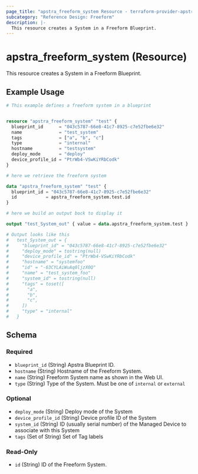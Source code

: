 ```yaml
---
page_title: "apstra_freeform_system Resource - terraform-provider-apstra"
subcategory: "Reference Design: Freeform"
description: |-
  This resource creates a System in a Freeform Blueprint.
---
```


# apstra_freeform_system (Resource)

This resource creates a System in a Freeform Blueprint.


## Example Usage

```terraform
# This example defines a freeform system in a blueprint


resource "apstra_freeform_system" "test" {
  blueprint_id      = "043c5787-66e8-41c7-8925-c7e52fbe6e32"
  name              = "test_system"
  tags              = ["a", "b", "c"]
  type              = "internal"
  hostname          = "testsystem"
  deploy_mode       = "deploy"
  device_profile_id = "PtrWb4-VSwKiYRbCodk"
}

# here we retrieve the freeform system

data "apstra_freeform_system" "test" {
  blueprint_id = "043c5787-66e8-41c7-8925-c7e52fbe6e32"
  id           = apstra_freeform_system.test.id
}

# here we build an output bock to display it

output "test_System_out" { value = data.apstra_freeform_system.test }

# Output looks like this
#   test_System_out = {
#     "blueprint_id" = "043c5787-66e8-41c7-8925-c7e52fbe6e32"
#     "deploy_mode" = tostring(null)
#     "device_profile_id" = "PtrWb4-VSwKiYRbCodk"
#     "hostname" = "systemfoo"
#     "id" = "-63CYLAiWuAq0ljzX0Q"
#     "name" = "test_system_foo"
#     "system_id" = tostring(null)
#     "tags" = toset([
#       "a",
#       "b",
#       "c",
#     ])
#     "type" = "internal"
#   }
```

<!-- schema generated by tfplugindocs -->
## Schema

### Required

- `blueprint_id` (String) Apstra Blueprint ID.
- `hostname` (String) Hostname of the Freeform System.
- `name` (String) Freeform System name as shown in the Web UI.
- `type` (String) Type of the System. Must be one of `internal` or `external`

### Optional

- `deploy_mode` (String) Deploy mode of the System
- `device_profile_id` (String) Device profile ID of the System
- `system_id` (String) ID (usually serial number) of the Managed Device to associate with this System
- `tags` (Set of String) Set of Tag labels

### Read-Only

- `id` (String) ID of the Freeform System.



